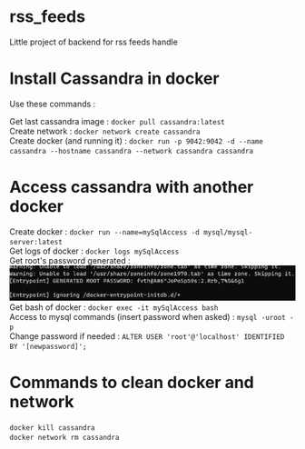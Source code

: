 # rss_feeds
Little project of backend for rss feeds handle

# Install Cassandra in docker

Use these commands :

Get last cassandra image : ```docker pull cassandra:latest``` <br>
Create network : ```docker network create cassandra``` <br>
Create docker (and running it) : ```docker run -p 9042:9042 -d --name cassandra --hostname cassandra --network cassandra cassandra``` <br>

# Access cassandra with another docker

Create docker : ```docker run --name=mySqlAccess -d mysql/mysql-server:latest``` <br>
Get logs of docker : ```docker logs mySqlAccess``` <br>
Get root's password generated : ![img.png](images/img.png) <br>
Get bash of docker : ```docker exec -it mySqlAccess bash``` <br>
Access to mysql commands (insert password when asked) : ```mysql -uroot -p``` <br>
Change password if needed : ```ALTER USER 'root'@'localhost' IDENTIFIED BY '[newpassword]';``` <br>

# Commands to clean docker and network

```docker kill cassandra``` <br>
```docker network rm cassandra```
